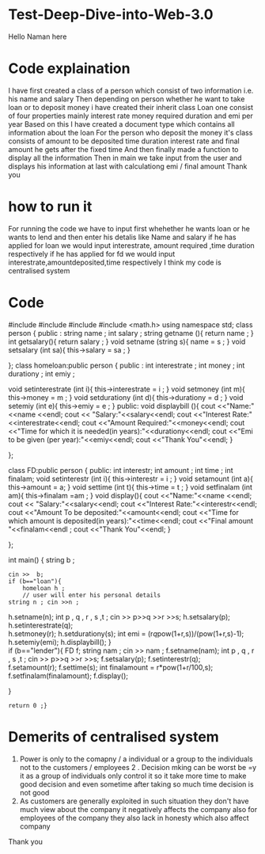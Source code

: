 # Test-Deep-Dive-into-Web-3.0
Hello Naman here 
# Code explaination 
I  have first created a class of a person which consist of two information i.e. his name and salary 
Then depending on person whether he want to take loan or to deposit money i have created their inherit class 
Loan one consist of four properties mainly interest rate money required duration and emi per year 
Based on this I have created a document type which contains all information about the loan 
For the person who deposit the money it's class consists of amount to be deposited time duration interest rate and final amount he gets after the fixed time 
And then finally  made a function to display all the information 
Then in main we take input from the user and displays his information at last with calculationg emi / final amount 
Thank you 
# how to run it 
For running the code we have to input first whehether he wants loan or he wants to lend 
and then enter his detalis like Name and salary 
if he has applied for loan we would input interestrate, amount required ,time duration respectively
if he has applied for fd we would input interestrate,amountdeposited,time respectively
I think my code is centralised system 
# Code 
#include <algorithm>
#include <iostream>
#include <vector>
#include <math.h>
using namespace std;
class person {
	public :
	string name ;
int salary ;
string getname (){
	return name ;
}
int getsalary(){
	return salary ;
}
void setname (string s){
	name = s ;
}
	void setsalary (int sa){
	this->salary = sa ;
}
 

};
class homeloan:public person {
public : 
int interestrate ;
int money ;
int durationy ;
int emiy ;

void setinterestrate (int i){
	this->interestrate = i ;
}
void setmoney (int m){
	this->money = m ;
}
void setdurationy (int d){
	this->durationy = d ;
}
void setemiy (int e){
	this->emiy = e ;
}
public:
void displaybill (){
	cout <<"Name:"<<name <<endl;
	cout << "Salary:"<<salary<<endl;
	cout <<"Interest Rate:"<<interestrate<<endl;
  cout <<"Amount Required:"<<money<<endl;
	cout <<"Time for which it is needed(in years):"<<durationy<<endl;
    cout <<"Emi to be given (per year):"<<emiy<<endl;
	cout <<"Thank You"<<endl;
}

};

class FD:public person  {
	public:
	int interestr;
	int amount ;
	int time ;
	int finalam;
	void setinterestr (int i){
	this->interestr = i ;
}
void setamount (int a){
	this->amount = a;
}
void settime (int t){
	this->time = t ;
}
void setfinalam (int am){
  this->finalam =am ;
}
void display(){
	cout <<"Name:"<<name <<endl;
	cout << "Salary:"<<salary<<endl;
	cout <<"Interest Rate:"<<interestr<<endl;
	cout <<"Amount To be deposited:"<<amount<<endl;
	cout <<"Time for which amount is deposited(in years):"<<time<<endl;
	cout <<"Final amount "<<finalam<<endl ;
	cout <<"Thank You"<<endl;
}

};

int main() {
	string b ;
	
	
	cin >>  b;
	if (b=="loan"){
		homeloan h ;
		// user will enter his personal details 
    string n ; cin >>n ;
  h.setname(n);
	int p ,  q , r , s ,t ;
	cin >> p>>q >>r >>s;
	h.setsalary(p);
	h.setinterestrate(q);   
	h.setmoney(r);
	h.setdurationy(s);
	int emi = (r*q*pow(1+r,s))/(pow(1+r,s)-1);
   h.setemiy(emi);
   h.displaybill();
	}              
if (b=="lender"){
	FD f;
	string nam ;
	cin >> nam ;
	f.setname(nam);
	int p ,  q , r , s ,t ;
	cin >> p>>q >>r >>s;
	f.setsalary(p);
	f.setinterestr(q);   
	f.setamount(r);
	f.settime(s);
  int finalamount = r*pow(1+r/100,s);
   f.setfinalam(finalamount);
   f.display();

}

	return 0 ;}
  
  # Demerits of centralised system
  1. Power is only to the comapny / a individual or a group to the individuals not to the customers / employees
  2 . Decision mking can be worst be =y it as a group of individuals only control it so it take more time to make good decision and even sometime after taking so much time decision is not good
  3. As customers are generally exploited in such situation they don't have much view about the company it negatively affects the company also for employees of the company they also lack in honesty which also affect company 
  
  Thank you 
